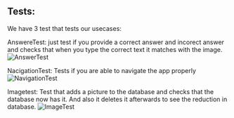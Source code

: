 ## Tests: 
 

We have 3 test that tests our usecases: 

AnswereTest: just test if you provide a correct answer and incorect answer and checks that when you type the correct text it matches with the image. 
![AnswerTest](https://user-images.githubusercontent.com/70505755/107964149-47d17e80-6fa9-11eb-8356-6382308eaa65.png)

NacigationTest: Tests if you are able to navigate the app properly 
![NavigationTest](https://user-images.githubusercontent.com/70505755/107964270-63d52000-6fa9-11eb-9779-96e21358bcf2.png)

Imagetest: Test that adds a picture to the database and checks that the database now has it. And also it deletes it afterwards to see the reduction in database. 
![ImageTest](https://user-images.githubusercontent.com/70505755/107964323-718aa580-6fa9-11eb-8bb0-820898f1ff6f.png)


